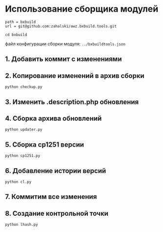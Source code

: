 # Использование сборщика модулей

```gitexclude
path = bxbuild
url = git@github.com:zahalski/awz.bxbuild.tools.git
```
```
cd bxbuild
```
файл конфигурации сборки модуля:
```../bxbuildtools.json```

## 1. Добавить коммит с изменениями
## 2. Копирование изменений в архив сборки
```shell 
python checkup.py
```
## 3. Изменить .description.php обновления
## 4. Сборка архива обновлений
```shell 
python updater.py
```
## 5. Сборка cp1251 версии
```shell 
python cp1251.py
```
## 6. Добавление истории версий
```shell 
python cl.py
```
## 7. Коммитим все изменения
## 8. Создание контрольной точки
```shell 
python lhash.py
```